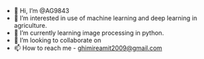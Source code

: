 - 👋 Hi, I’m @AG9843
- 👀 I’m interested in use of machine learning and deep learning in agriculture.
- 🌱 I’m currently learning image processing in python.
- 💞️ I’m looking to collaborate on 
- 📫 How to reach me - ghimireamit2009@gmail.com

<!---
AG9843/AG9843 is a ✨ special ✨ repository because its `README.md` (this file) appears on your GitHub profile.
You can click the Preview link to take a look at your changes.
--->
